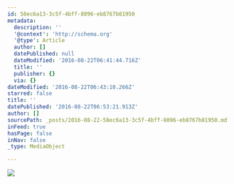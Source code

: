 ```yaml
---
id: 58ec6a13-3c5f-4bff-8096-eb8767b81950
metadata:
  description: ''
  '@context': 'http://schema.org'
  '@type': Article
  author: []
  datePublished: null
  dateModified: '2016-08-22T06:41:44.716Z'
  title: ''
  publisher: {}
  via: {}
dateModified: '2016-08-22T06:43:10.266Z'
starred: false
title: ''
datePublished: '2016-08-22T06:53:21.913Z'
author: []
sourcePath: _posts/2016-08-22-58ec6a13-3c5f-4bff-8096-eb8767b81950.md
inFeed: true
hasPage: false
inNav: false
_type: MediaObject

---
```

![](https://the-grid-user-content.s3-us-west-2.amazonaws.com/2b303069-6e31-4ace-a51a-996cf7bb53f5.jpg)